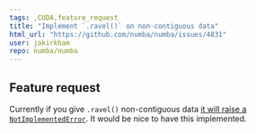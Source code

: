 ```yaml
---
tags: ,CUDA,feature_request
title: "Implement `.ravel()` on non-contiguous data"
html_url: "https://github.com/numba/numba/issues/4831"
user: jakirkham
repo: numba/numba
---
```


<!--

Thanks for opening an issue! To help the Numba team handle your information
efficiently, please first ensure that there is no other issue present that
already describes the issue you have
(search at https://github.com/numba/numba/issues?&q=is%3Aissue).

For more general "how do I do X?" type questions, please speak to us in real
time on https://gitter.im/numba/numba or post to the Numba mailing list
https://groups.google.com/a/continuum.io/forum/#!forum/numba-users.

-->

## Feature request

Currently if you give `.ravel()` non-contiguous data [it will raise a `NotImplementedError`]( https://github.com/numba/numba/blob/bdd8e312a24c5b76ee4fe480abe553cff349aa51/numba/cuda/cudadrv/devicearray.py#L493 ). It would be nice to have this implemented.

<!--

Please include details of the feature you would like to see, why you would
like to see it/the use case

-->
